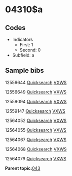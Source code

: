 # 04310$a

## Codes

-   Indicators
    -   First: 1
    -   Second: 0
-   Subfield: a

## Sample bibs

12556644 [Quicksearch](https://search.library.yale.edu/catalog/12556644) [VXWS](http://prodorbis.library.yale.edu:7014/vxws/GetHoldingsService?bibId=12556644)

12556649 [Quicksearch](https://search.library.yale.edu/catalog/12556649) [VXWS](http://prodorbis.library.yale.edu:7014/vxws/GetHoldingsService?bibId=12556649)

12559094 [Quicksearch](https://search.library.yale.edu/catalog/12559094) [VXWS](http://prodorbis.library.yale.edu:7014/vxws/GetHoldingsService?bibId=12559094)

12559147 [Quicksearch](https://search.library.yale.edu/catalog/12559147) [VXWS](http://prodorbis.library.yale.edu:7014/vxws/GetHoldingsService?bibId=12559147)

12564052 [Quicksearch](https://search.library.yale.edu/catalog/12564052) [VXWS](http://prodorbis.library.yale.edu:7014/vxws/GetHoldingsService?bibId=12564052)

12564055 [Quicksearch](https://search.library.yale.edu/catalog/12564055) [VXWS](http://prodorbis.library.yale.edu:7014/vxws/GetHoldingsService?bibId=12564055)

12564067 [Quicksearch](https://search.library.yale.edu/catalog/12564067) [VXWS](http://prodorbis.library.yale.edu:7014/vxws/GetHoldingsService?bibId=12564067)

12564068 [Quicksearch](https://search.library.yale.edu/catalog/12564068) [VXWS](http://prodorbis.library.yale.edu:7014/vxws/GetHoldingsService?bibId=12564068)

12564079 [Quicksearch](https://search.library.yale.edu/catalog/12564079) [VXWS](http://prodorbis.library.yale.edu:7014/vxws/GetHoldingsService?bibId=12564079)

**Parent topic:**[043](../../tags/043/043.md)

